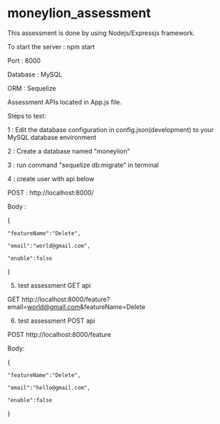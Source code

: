 # moneylion_assessment

This assessment is done by using Nodejs/Expressjs framework. 

To start the server : npm start 

Port : 8000

Database : MySQL

ORM : Sequelize 

Assessment APIs located in App.js file.

Steps to test:

1 : Edit the database configuration in config.json(development) to your MySQL database environment

2 : Create a database named "moneylion"

3 : run command "sequelize db:migrate" in terminal

4 : create user with api below

POST : http://localhost:8000/

Body : 

{

    "featureName":"Delete",
    
    "email":"world@gmail.com",
    
    "enable":false
    
}

5. test assessment GET api

GET http://localhost:8000/feature?email=world@gmail.com&featureName=Delete

6. test assessment POST api

POST http://localhost:8000/feature

Body:

{

    "featureName":"Delete",
    
    "email":"hello@gmail.com",
    
    "enable":false
    
}






